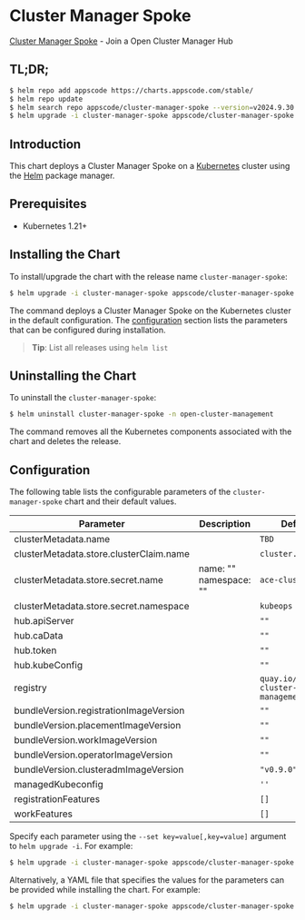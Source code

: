 # Cluster Manager Spoke

[Cluster Manager Spoke](https://github.com/kluster-manager/installer) - Join a Open Cluster Manager Hub

## TL;DR;

```bash
$ helm repo add appscode https://charts.appscode.com/stable/
$ helm repo update
$ helm search repo appscode/cluster-manager-spoke --version=v2024.9.30
$ helm upgrade -i cluster-manager-spoke appscode/cluster-manager-spoke -n open-cluster-management --create-namespace --version=v2024.9.30
```

## Introduction

This chart deploys a Cluster Manager Spoke on a [Kubernetes](http://kubernetes.io) cluster using the [Helm](https://helm.sh) package manager.

## Prerequisites

- Kubernetes 1.21+

## Installing the Chart

To install/upgrade the chart with the release name `cluster-manager-spoke`:

```bash
$ helm upgrade -i cluster-manager-spoke appscode/cluster-manager-spoke -n open-cluster-management --create-namespace --version=v2024.9.30
```

The command deploys a Cluster Manager Spoke on the Kubernetes cluster in the default configuration. The [configuration](#configuration) section lists the parameters that can be configured during installation.

> **Tip**: List all releases using `helm list`

## Uninstalling the Chart

To uninstall the `cluster-manager-spoke`:

```bash
$ helm uninstall cluster-manager-spoke -n open-cluster-management
```

The command removes all the Kubernetes components associated with the chart and deletes the release.

## Configuration

The following table lists the configurable parameters of the `cluster-manager-spoke` chart and their default values.

|                Parameter                |      Description       |                   Default                    |
|-----------------------------------------|------------------------|----------------------------------------------|
| clusterMetadata.name                    |                        | <code>TBD</code>                             |
| clusterMetadata.store.clusterClaim.name |                        | <code>cluster.ace.info</code>                |
| clusterMetadata.store.secret.name       | name: "" namespace: "" | <code>ace-cluster-info</code>                |
| clusterMetadata.store.secret.namespace  |                        | <code>kubeops</code>                         |
| hub.apiServer                           |                        | <code>""</code>                              |
| hub.caData                              |                        | <code>""</code>                              |
| hub.token                               |                        | <code>""</code>                              |
| hub.kubeConfig                          |                        | <code>""</code>                              |
| registry                                |                        | <code>quay.io/open-cluster-management</code> |
| bundleVersion.registrationImageVersion  |                        | <code>""</code>                              |
| bundleVersion.placementImageVersion     |                        | <code>""</code>                              |
| bundleVersion.workImageVersion          |                        | <code>""</code>                              |
| bundleVersion.operatorImageVersion      |                        | <code>""</code>                              |
| bundleVersion.clusteradmImageVersion    |                        | <code>"v0.9.0"</code>                        |
| managedKubeconfig                       |                        | <code>''</code>                              |
| registrationFeatures                    |                        | <code>[]</code>                              |
| workFeatures                            |                        | <code>[]</code>                              |


Specify each parameter using the `--set key=value[,key=value]` argument to `helm upgrade -i`. For example:

```bash
$ helm upgrade -i cluster-manager-spoke appscode/cluster-manager-spoke -n open-cluster-management --create-namespace --version=v2024.9.30 --set clusterMetadata.name=TBD
```

Alternatively, a YAML file that specifies the values for the parameters can be provided while
installing the chart. For example:

```bash
$ helm upgrade -i cluster-manager-spoke appscode/cluster-manager-spoke -n open-cluster-management --create-namespace --version=v2024.9.30 --values values.yaml
```
